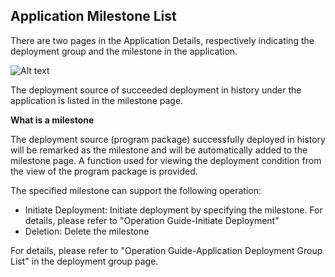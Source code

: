 ## Application Milestone List

There are two pages in the Application Details, respectively indicating the deployment group and the milestone in the application.

![Alt text](https://github.com/jdcloudcom/cn/blob/edit/image/CodeDeploy/Ch/Oper-4%EF%BC%88Ch%EF%BC%89.png)

The deployment source of succeeded deployment in history under the application is listed in the milestone page.

**What is a milestone**

The deployment source (program package) successfully deployed in history will be remarked as the milestone and will be automatically added to the milestone page. A function used for viewing the deployment condition from the view of the program package is provided.

The specified milestone can support the following operation:

- Initiate Deployment: Initiate deployment by specifying the milestone. For details, please refer to "Operation Guide-Initiate Deployment"
- Deletion: Delete the milestone

For details, please refer to "Operation Guide-Application Deployment Group List" in the deployment group page.
